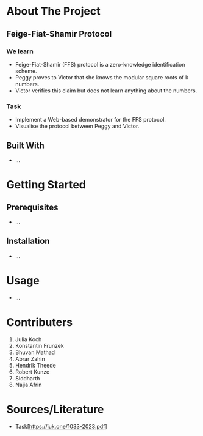 # About The Project

## Feige-Fiat-Shamir Protocol

### We learn

- Feige-Fiat-Shamir (FFS) protocol is a zero-knowledge identification scheme.
- Peggy proves to Victor that she knows the modular square roots of k numbers.
- Victor verifies this claim but does not learn anything about the numbers.

### Task

- Implement a Web-based demonstrator for the FFS protocol.
- Visualise the protocol between Peggy and Victor.

## Built With

- ...

# Getting Started

## Prerequisites

- ...

## Installation

- ...

# Usage

- ...

# Contributers

1. Julia Koch
2. Konstantin Frunzek
3. Bhuvan Mathad
4. Abrar Zahin
5. Hendrik Theede
6. Robert Kunze
7. Siddharth
8. Najia Afrin

# Sources/Literature

- Task[https://iuk.one/1033-2023.pdf]
